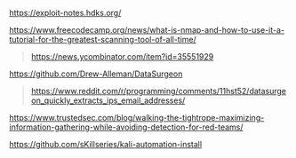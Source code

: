 https://exploit-notes.hdks.org/

https://www.freecodecamp.org/news/what-is-nmap-and-how-to-use-it-a-tutorial-for-the-greatest-scanning-tool-of-all-time/
> https://news.ycombinator.com/item?id=35551929

https://github.com/Drew-Alleman/DataSurgeon
> https://www.reddit.com/r/programming/comments/11hst52/datasurgeon_quickly_extracts_ips_email_addresses/

https://www.trustedsec.com/blog/walking-the-tightrope-maximizing-information-gathering-while-avoiding-detection-for-red-teams/

https://github.com/sKillseries/kali-automation-install